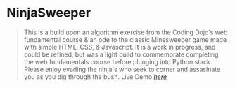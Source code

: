# NinjaSweeper

>This is a build upon an algorithm exercise from the Coding Dojo's web fundamental course & an ode to the classic Minesweeper game made with simple HTML, CSS, & Javascript. It is a work in progress, and could be refined, but was a light build to commemorate completing the web fundamentals course before plunging into Python stack. Please enjoy evading the ninja's who seek to corner and assasinate you as you dig through the bush. Live Demo [_here_](https://coren-frankel.github.io/NinjaSweeper/)
